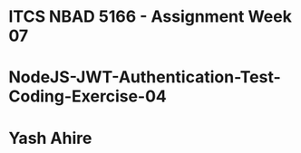 # ITCS NBAD 5166 - Assignment Week 07 
# NodeJS-JWT-Authentication-Test-Coding-Exercise-04
# Yash Ahire





